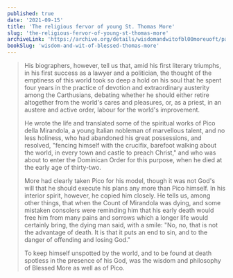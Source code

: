 ```yaml
---
published: true
date: '2021-09-15'
title: 'The religious fervor of young St. Thomas More'
slug: 'the-religious-fervor-of-young-st-thomas-more'
archiveLink: 'https://archive.org/details/wisdomandwitofbl00moreuoft/page/3?view=theater'
bookSlug: 'wisdom-and-wit-of-blessed-thomas-more'
---
```


> His biographers, however, tell us that, amid his first literary triumphs, in his first success as a lawyer and a politician, the thought of the emptiness of this world took so deep a hold on his soul that he spent four years in the practice of devotion and extraordinary austerity among the Carthusians, debating whether he should either retire altogether from the world's cares and pleasures, or, as a priest, in an austere and active order, labour for the world's improvement.
>
> He wrote the life and translated some of the spiritual works of Pico della Mirandola, a young Italian nobleman of marvellous talent, and no less holiness, who had abandoned his great possessions, and resolved, "fencing himself with the crucifix, barefoot walking about the world, in every town and castle to preach Christ," and who was about to enter the Dominican Order for this purpose, when he died at the early age of thirty-two.
>
> More had clearly taken Pico for his model, though it was not God's will that he should execute his plans any more than Pico himself. In his interior spirit, however, he copied him closely. He tells us, among other things, that when the Count of Mirandola was dying, and some mistaken consolers were reminding him that his early death would free him from many pains and sorrows which a longer life would certainly bring, the dying man said, with a smile: "No, no, that is not the advantage of death. It is that it puts an end to sin, and to the danger of offending and losing God."
>
> To keep himself unspotted by the world, and to be found at death spotless in the presence of his God, was the wisdom and philosophy of Blessed More as well as of Pico.